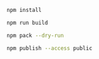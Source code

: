 ```bash
npm install
```

```bash
npm run build
```

```bash
npm pack --dry-run
```

```bash
npm publish --access public
```
